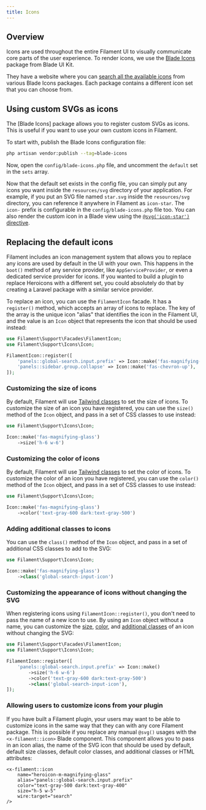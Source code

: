 ```yaml
---
title: Icons
---
```


## Overview

Icons are used throughout the entire Filament UI to visually communicate core parts of the user experience. To render icons, we use the [Blade Icons](https://github.com/blade-ui-kit/blade-icons) package from Blade UI Kit.

They have a website where you can [search all the available icons](https://blade-ui-kit.com/blade-icons?set=1#search) from various Blade Icons packages. Each package contains a different icon set that you can choose from.

## Using custom SVGs as icons

The [Blade Icons] package allows you to register custom SVGs as icons. This is useful if you want to use your own custom icons in Filament.

To start with, publish the Blade Icons configuration file:

```bash
php artisan vendor:publish --tag=blade-icons
```

Now, open the `config/blade-icons.php` file, and uncomment the `default` set in the `sets` array.

Now that the default set exists in the config file, you can simply put any icons you want inside the `resources/svg` directory of your application. For example, if you put an SVG file named `star.svg` inside the `resources/svg` directory, you can reference it anywhere in Filament as `icon-star`. The `icon-` prefix is configurable in the `config/blade-icons.php` file too. You can also render the custom icon in a Blade view using the [`@svg('icon-star')` directive](https://github.com/blade-ui-kit/blade-icons#directive).

## Replacing the default icons

Filament includes an icon management system that allows you to replace any icons are used by default in the UI with your own. This happens in the `boot()` method of any service provider, like `AppServiceProvider`, or even a dedicated service provider for icons. If you wanted to build a plugin to replace Heroicons with a different set, you could absolutely do that by creating a Laravel package with a similar service provider.

To replace an icon, you can use the `FilamentIcon` facade. It has a `register()` method, which accepts an array of icons to replace. The key of the array is the unique icon "alias" that identifies the icon in the Filament UI, and the value is an `Icon` object that represents the icon that should be used instead:

```php
use Filament\Support\Facades\FilamentIcon;
use Filament\Support\Icons\Icon;

FilamentIcon::register([
    'panels::global-search.input.prefix' => Icon::make('fas-magnifying-glass'),
    'panels::sidebar.group.collapse' => Icon::make('fas-chevron-up'),
]);
```

### Customizing the size of icons

By default, Filament will use [Tailwind classes](https://tailwindcss.com/docs/height) to set the size of icons. To customize the size of an icon you have registered, you can use the `size()` method of the `Icon` object, and pass in a set of CSS classes to use instead:

```php
use Filament\Support\Icons\Icon;

Icon::make('fas-magnifying-glass')
    ->size('h-6 w-6')
```

### Customizing the color of icons

By default, Filament will use [Tailwind classes](https://tailwindcss.com/docs/text-color) to set the color of icons. To customize the color of an icon you have registered, you can use the `color()` method of the `Icon` object, and pass in a set of CSS classes to use instead:

```php
use Filament\Support\Icons\Icon;

Icon::make('fas-magnifying-glass')
    ->color('text-gray-600 dark:text-gray-500')
```

### Adding additional classes to icons

You can use the `class()` method of the `Icon` object, and pass in a set of additional CSS classes to add to the SVG:

```php
use Filament\Support\Icons\Icon;

Icon::make('fas-magnifying-glass')
    ->class('global-search-input-icon')
```

### Customizing the appearance of icons without changing the SVG

When registering icons using `FilamentIcon::register()`, you don't need to pass the name of a new icon to use. By using an `Icon` object without a name, you can customize the [size](#customizing-the-size-of-icons), [color](#customizing-the-color-of-icons), and [additional classes](#adding-additional-classes-to-icons) of an icon without changing the SVG:

```php
use Filament\Support\Facades\FilamentIcon;
use Filament\Support\Icons\Icon;

FilamentIcon::register([
    'panels::global-search.input.prefix' => Icon::make()
        ->size('h-6 w-6')
        ->color('text-gray-600 dark:text-gray-500')
        ->class('global-search-input-icon'),
]);
```

### Allowing users to customize icons from your plugin

If you have built a Filament plugin, your users may want to be able to customize icons in the same way that they can with any core Filament package. This is possible if you replace any manual `@svg()` usages with the `<x-filament::icon>` Blade component. This component allows you to pass in an icon alias, the name of the SVG icon that should be used by default, default size classes, default color classes, and additional classes or HTML attributes:

```blade
<x-filament::icon
    name="heroicon-m-magnifying-glass"
    alias="panels::global-search.input.prefix"
    color="text-gray-500 dark:text-gray-400"
    size="h-5 w-5"
    wire:target="search"
/>
```
